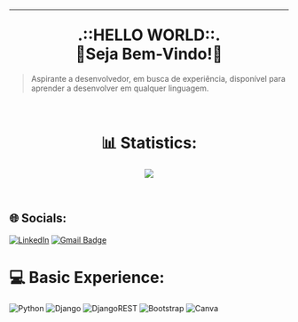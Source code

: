 <h1 align="center">
<hr>.::HELLO WORLD::. <br>🫡Seja Bem-Vindo!👋</h1>

>Aspirante a desenvolvedor, em busca de experiência, disponível para aprender a desenvolver em qualquer linguagem.


<br>
<div align="center">


# 📊 Statistics:
![](https://github-readme-stats.vercel.app/api?username=Caique108&theme=gotham&hide_border=false&include_all_commits=false&count_private=false)

<br>
</div>

## 🌐 Socials:
[![LinkedIn](https://img.shields.io/badge/LinkedIn-%230077B5.svg?logo=linkedin&logoColor=white)](https://linkedin.com/in/caique-couto-de-carvalho-002b60289) 
[![Gmail Badge](https://img.shields.io/badge/-Gmail-c14438?style=flat-square&logo=Gmail&logoColor=white&link=mailto:caique.usage@gmail.com)](mailto:caique.usage@gmail.com)

# 💻 Basic Experience:
![Python](https://img.shields.io/badge/python-3670A0?style=for-the-badge&logo=python&logoColor=ffdd54) ![Django](https://img.shields.io/badge/django-%23092E20.svg?style=for-the-badge&logo=django&logoColor=white) ![DjangoREST](https://img.shields.io/badge/DJANGO-REST-ff1709?style=for-the-badge&logo=django&logoColor=white&color=ff1709&labelColor=gray) ![Bootstrap](https://img.shields.io/badge/bootstrap-%238511FA.svg?style=for-the-badge&logo=bootstrap&logoColor=white) ![Canva](https://img.shields.io/badge/Canva-%2300C4CC.svg?style=for-the-badge&logo=Canva&logoColor=white)


